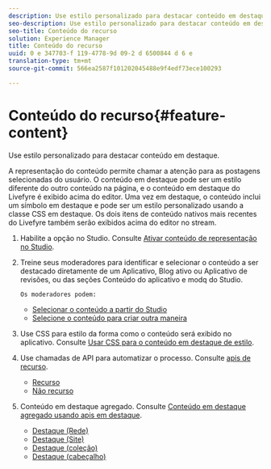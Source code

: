 ```yaml
---
description: Use estilo personalizado para destacar conteúdo em destaque.
seo-description: Use estilo personalizado para destacar conteúdo em destaque.
seo-title: Conteúdo do recurso
solution: Experience Manager
title: Conteúdo do recurso
uuid: 0 e 347703-f 119-4778-9d 09-2 d 6500844 d 6 e
translation-type: tm+mt
source-git-commit: 566ea2587f101202045488e9f4edf73ece100293

---
```



# Conteúdo do recurso{#feature-content}

Use estilo personalizado para destacar conteúdo em destaque.

A representação do conteúdo permite chamar a atenção para as postagens selecionadas do usuário. O conteúdo em destaque pode ser um estilo diferente do outro conteúdo na página, e o conteúdo em destaque do Livefyre é exibido acima do editor. Uma vez em destaque, o conteúdo inclui um símbolo em destaque e pode ser um estilo personalizado usando a classe CSS em destaque. Os dois itens de conteúdo nativos mais recentes do Livefyre também serão exibidos acima do editor no stream.

1. Habilite a opção no Studio. Consulte [Ativar conteúdo de representação no Studio](/help/using/c-features-livefyre/c-content-collection-tags/t-enable-featuring-content-in-studio.md#t_enable_featuring_content_in_studio).
1. Treine seus moderadores para identificar e selecionar o conteúdo a ser destacado diretamente de um Aplicativo, Blog ativo ou Aplicativo de revisões, ou das seções Conteúdo do aplicativo e modq do Studio.

       Os moderadores podem:
   
   * [Selecionar o conteúdo a partir do Studio](/help/using/c-features-livefyre/c-content-collection-tags/t-select-content-to-feature-from-studio.md#select_content_to_feature_from_studio)
   * [Selecione o conteúdo para criar outra maneira](/help/using/c-features-livefyre/c-content-collection-tags/t-select-content-to-feature.md#t_select_content_to_feature)

1. Use CSS para estilo da forma como o conteúdo será exibido no aplicativo. Consulte [Usar CSS para o conteúdo em destaque de estilo](/help/implementation/c-app-customizations/c-use-css-to-style-featured-content.md).
1. Use chamadas de API para automatizar o processo. Consulte [apis de recurso](/help/implementation/c-app-customizations/c-feature-apis.md).

   * [Recurso](#c_feature_apis/section_jpw_nqw_xz)
   * [Não recurso](#c_feature_apis/section_knh_mqw_xz)

1. Conteúdo em destaque agregado. Consulte [Conteúdo em destaque agregado usando apis em destaque](/help/implementation/c-app-customizations/c-aggregated-featured-content-using-the-featured-apis.md).

   * [Destaque (Rede)](/help/implementation/c-app-customizations/c-aggregated-featured-content-using-the-featured-apis.md#section_cgm_1nw_xz)
   * [Destaque (Site)](/help/implementation/c-app-customizations/c-aggregated-featured-content-using-the-featured-apis.md#section_lq5_ymw_xz)
   * [Destaque (coleção)](/help/implementation/c-app-customizations/c-aggregated-featured-content-using-the-featured-apis.md#section_kgc_xmw_xz)
   * [Destaque (cabeçalho)](/help/implementation/c-app-customizations/c-aggregated-featured-content-using-the-featured-apis.md#section_n4b_lmw_xz)

